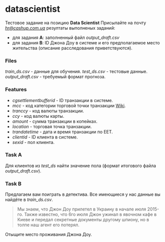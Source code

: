 # datascientist

Тестовое задание на позицию **Data Scientist**
Присылайте на почту *hr@cashup.com.ua* резултаты выполненых заданий:
- для задания **А**: заполненный файл *output_draft.csv*
- для задания **B**: ID Джона Доу в системе и его предполагаемое место жительства (описание расследования приветствуются).

### Files

*train_ds.csv* - данные для обучения.
*test_ds.csv* - тестовые данные.
*output_draft.csv* - требуемый формат прогноза.

### Features

- *cgsettlementbufferid* - ID транзакции в системе.
- *mcc* - код категории торговой точки транзакции [Wiki](https://ru.wikipedia.org/wiki/Merchant_Category_Code).
- *tranccy* - код валюты транзакции.
- *ccy* - код валюты карты.
- *amount* - сумма транзакции в копейках.
- *location* - торговая точка транзакции.
- *trandatetime* - дата и время транзакции по ЕЕТ.
- *clientid* - ID клиента в системе.
- *sexid* - пол клиента.

### Task A

Для клиентов из *test_ds* найти значение пола (формат итогового файла *output_draft.csv*).

### Task B

Предлагаем вам поиграть в детектива. Все имеющиеся у нас данные вы найдёте в *train_ds.csv*.

> Мы знаем, что Джон Доу прилетел в Украину в начале июля 2015-го.
> Также известно, что 6го июля Джон ужинал в явочном кафе в Киеве и передал секретные документы другому шпиону, но в толпе наш агент его потерял.

Отыщите место проживания Джона Доу.

